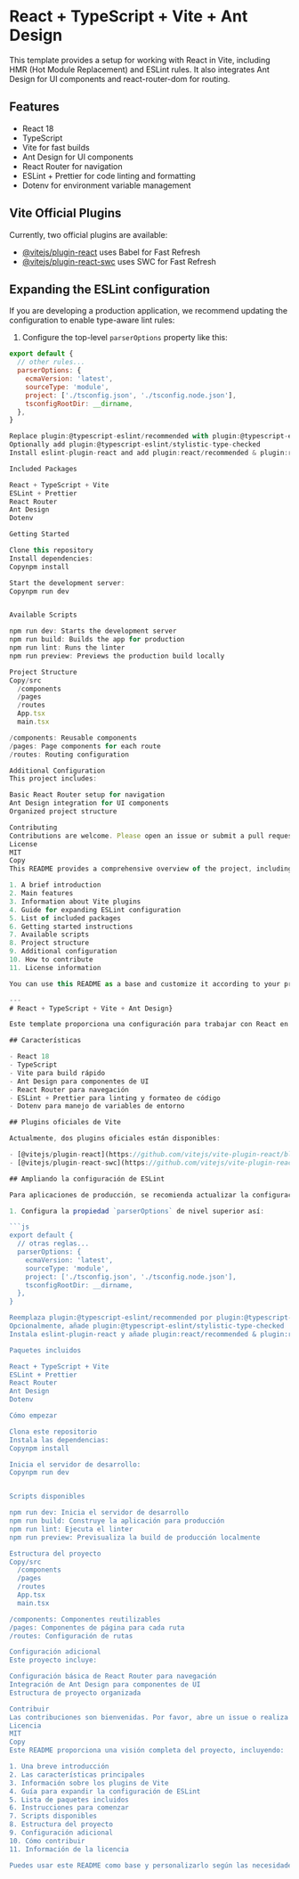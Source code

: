 # React + TypeScript + Vite + Ant Design
This template provides a setup for working with React in Vite, including HMR (Hot Module Replacement) and ESLint rules. It also integrates Ant Design for UI components and react-router-dom for routing.

## Features

- React 18
- TypeScript
- Vite for fast builds
- Ant Design for UI components
- React Router for navigation
- ESLint + Prettier for code linting and formatting
- Dotenv for environment variable management

## Vite Official Plugins

Currently, two official plugins are available:

- [@vitejs/plugin-react](https://github.com/vitejs/vite-plugin-react/blob/main/packages/plugin-react/README.md) uses Babel for Fast Refresh
- [@vitejs/plugin-react-swc](https://github.com/vitejs/vite-plugin-react-swc) uses SWC for Fast Refresh

## Expanding the ESLint configuration

If you are developing a production application, we recommend updating the configuration to enable type-aware lint rules:

1. Configure the top-level `parserOptions` property like this:

```js
export default {
  // other rules...
  parserOptions: {
    ecmaVersion: 'latest',
    sourceType: 'module',
    project: ['./tsconfig.json', './tsconfig.node.json'],
    tsconfigRootDir: __dirname,
  },
}

Replace plugin:@typescript-eslint/recommended with plugin:@typescript-eslint/recommended-type-checked or plugin:@typescript-eslint/strict-type-checked
Optionally add plugin:@typescript-eslint/stylistic-type-checked
Install eslint-plugin-react and add plugin:react/recommended & plugin:react/jsx-runtime to the extends list

Included Packages

React + TypeScript + Vite
ESLint + Prettier
React Router
Ant Design
Dotenv

Getting Started

Clone this repository
Install dependencies:
Copynpm install

Start the development server:
Copynpm run dev


Available Scripts

npm run dev: Starts the development server
npm run build: Builds the app for production
npm run lint: Runs the linter
npm run preview: Previews the production build locally

Project Structure
Copy/src
  /components
  /pages
  /routes
  App.tsx
  main.tsx

/components: Reusable components
/pages: Page components for each route
/routes: Routing configuration

Additional Configuration
This project includes:

Basic React Router setup for navigation
Ant Design integration for UI components
Organized project structure

Contributing
Contributions are welcome. Please open an issue or submit a pull request with your changes.
License
MIT
Copy
This README provides a comprehensive overview of the project, including:

1. A brief introduction
2. Main features
3. Information about Vite plugins
4. Guide for expanding ESLint configuration
5. List of included packages
6. Getting started instructions
7. Available scripts
8. Project structure
9. Additional configuration
10. How to contribute
11. License information

You can use this README as a base and customize it according to your project's specific needs, adding or modifying sections as necessary.

---
# React + TypeScript + Vite + Ant Design}

Este template proporciona una configuración para trabajar con React en Vite, incluyendo HMR (Hot Module Replacement) y reglas de ESLint. Además, integra Ant Design para la interfaz de usuario y react-router-dom para el enrutamiento.

## Características

- React 18
- TypeScript
- Vite para build rápido
- Ant Design para componentes de UI
- React Router para navegación
- ESLint + Prettier para linting y formateo de código
- Dotenv para manejo de variables de entorno

## Plugins oficiales de Vite

Actualmente, dos plugins oficiales están disponibles:

- [@vitejs/plugin-react](https://github.com/vitejs/vite-plugin-react/blob/main/packages/plugin-react/README.md) usa Babel para Fast Refresh
- [@vitejs/plugin-react-swc](https://github.com/vitejs/vite-plugin-react-swc) usa SWC para Fast Refresh

## Ampliando la configuración de ESLint

Para aplicaciones de producción, se recomienda actualizar la configuración para habilitar reglas de lint con conocimiento de tipos:

1. Configura la propiedad `parserOptions` de nivel superior así:

```js
export default {
  // otras reglas...
  parserOptions: {
    ecmaVersion: 'latest',
    sourceType: 'module',
    project: ['./tsconfig.json', './tsconfig.node.json'],
    tsconfigRootDir: __dirname,
  },
}

Reemplaza plugin:@typescript-eslint/recommended por plugin:@typescript-eslint/recommended-type-checked o plugin:@typescript-eslint/strict-type-checked
Opcionalmente, añade plugin:@typescript-eslint/stylistic-type-checked
Instala eslint-plugin-react y añade plugin:react/recommended & plugin:react/jsx-runtime a la lista de extends

Paquetes incluidos

React + TypeScript + Vite
ESLint + Prettier
React Router
Ant Design
Dotenv

Cómo empezar

Clona este repositorio
Instala las dependencias:
Copynpm install

Inicia el servidor de desarrollo:
Copynpm run dev


Scripts disponibles

npm run dev: Inicia el servidor de desarrollo
npm run build: Construye la aplicación para producción
npm run lint: Ejecuta el linter
npm run preview: Previsualiza la build de producción localmente

Estructura del proyecto
Copy/src
  /components
  /pages
  /routes
  App.tsx
  main.tsx

/components: Componentes reutilizables
/pages: Componentes de página para cada ruta
/routes: Configuración de rutas

Configuración adicional
Este proyecto incluye:

Configuración básica de React Router para navegación
Integración de Ant Design para componentes de UI
Estructura de proyecto organizada

Contribuir
Las contribuciones son bienvenidas. Por favor, abre un issue o realiza un pull request con tus cambios.
Licencia
MIT
Copy
Este README proporciona una visión completa del proyecto, incluyendo:

1. Una breve introducción
2. Las características principales
3. Información sobre los plugins de Vite
4. Guía para expandir la configuración de ESLint
5. Lista de paquetes incluidos
6. Instrucciones para comenzar
7. Scripts disponibles
8. Estructura del proyecto
9. Configuración adicional
10. Cómo contribuir
11. Información de la licencia

Puedes usar este README como base y personalizarlo según las necesidades específicas de tu proyecto, añadiendo o modificando secciones según sea necesario.
